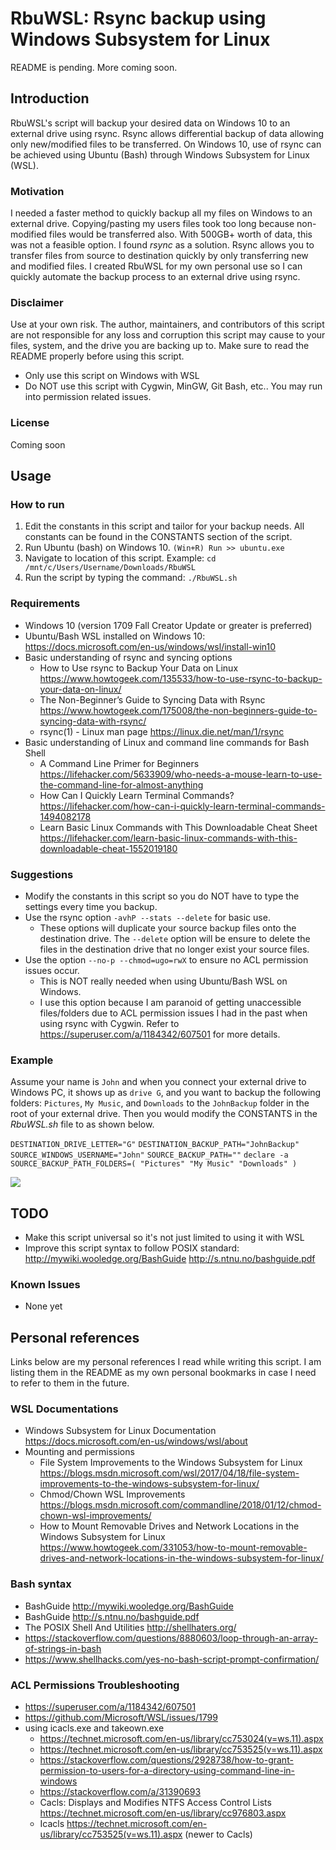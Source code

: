 
# RbuWSL: Rsync backup using Windows Subsystem for Linux

README is pending. More coming soon. 

## Introduction
RbuWSL's script will backup your desired data on Windows 10 to an external drive using rsync. Rsync allows differential backup of data allowing only new/modified files to be transferred. On Windows 10, use of rsync can be achieved using Ubuntu (Bash) through Windows Subsystem for Linux (WSL). 

### Motivation
I needed a faster method to quickly backup all my files on Windows to an external drive. Copying/pasting my users files took too long because non-modified files would be transferred also. With 500GB+ worth of data, this was not a feasible option. I found *rsync* as a solution. Rsync allows you to transfer files from source to destination quickly by only transferring new and modified files. I created RbuWSL for my own personal use so I can quickly automate the backup process to an external drive using rsync. 

### Disclaimer
Use at your own risk. The author, maintainers, and contributors of this script are not responsible for any loss and corruption this script may cause to your files, system, and the drive you are backing up to. Make sure to read the README properly before using this script. 
* Only use this script on Windows with WSL
* Do NOT use this script with Cygwin, MinGW, Git Bash, etc.. You may run into permission related issues. 

### License
Coming soon
## Usage
### How to run
1. Edit the constants in this script and tailor for your backup needs. All constants can be found in the CONSTANTS section of the script. 
2. Run Ubuntu (bash) on Windows 10. `(Win+R) Run >> ubuntu.exe`
3. Navigate to location of this script. Example: `cd /mnt/c/Users/Username/Downloads/RbuWSL`
4. Run the script by typing the command: `./RbuWSL.sh`
### Requirements 
* Windows 10 (version 1709 Fall Creator Update or greater is preferred)
* Ubuntu/Bash WSL installed on Windows 10: https://docs.microsoft.com/en-us/windows/wsl/install-win10  
* Basic understanding of rsync and syncing options
    * How to Use rsync to Backup Your Data on Linux https://www.howtogeek.com/135533/how-to-use-rsync-to-backup-your-data-on-linux/ 
    * The Non-Beginner’s Guide to Syncing Data with Rsync https://www.howtogeek.com/175008/the-non-beginners-guide-to-syncing-data-with-rsync/ 
    * rsync(1) - Linux man page https://linux.die.net/man/1/rsync
* Basic understanding of Linux and command line commands for Bash Shell 
    * A Command Line Primer for Beginners https://lifehacker.com/5633909/who-needs-a-mouse-learn-to-use-the-command-line-for-almost-anything 
    * How Can I Quickly Learn Terminal Commands? https://lifehacker.com/how-can-i-quickly-learn-terminal-commands-1494082178
    * Learn Basic Linux Commands with This Downloadable Cheat Sheet https://lifehacker.com/learn-basic-linux-commands-with-this-downloadable-cheat-1552019180

### Suggestions 
* Modify the constants in this script so you do NOT have to type the settings every time you backup. 
* Use the rsync option `-avhP --stats --delete` for basic use. 
	* These options will duplicate your source backup files onto the destination drive. The `--delete` option will be ensure to delete the files in the destination drive that no longer exist your source files. 
* Use the option `--no-p --chmod=ugo=rwX` to ensure no ACL permission issues occur. 
	* This is NOT really needed when using Ubuntu/Bash WSL on Windows. 
	* I use this option because I am paranoid of getting unaccessible files/folders due to ACL permission issues I had in the past when using rsync with Cygwin. Refer to https://superuser.com/a/1184342/607501 for more details.

### Example
Assume your name is `John` and when you connect your external drive to Windows PC, it shows up as `drive G`, and you want to backup the following folders: `Pictures`, `My Music`, and `Downloads` to the `JohnBackup` folder in the root of your external drive. Then you would modify the CONSTANTS in the *RbuWSL.sh* file to as shown below.

`DESTINATION_DRIVE_LETTER="G"`
`DESTINATION_BACKUP_PATH="JohnBackup"`
`SOURCE_WINDOWS_USERNAME="John"`
`SOURCE_BACKUP_PATH=""`
`declare -a SOURCE_BACKUP_PATH_FOLDERS=(
	"Pictures"
	"My Music"
	"Downloads"
	)`

![](https://i.imgur.com/Kakuuxy.png)
## TODO
* Make this script universal so it's not just limited to using it with WSL 
* Improve this script syntax to follow POSIX standard: http://mywiki.wooledge.org/BashGuide http://s.ntnu.no/bashguide.pdf 

### Known Issues 
* None yet 

## Personal references 
Links below are my personal references I read while writing this script. I am listing them in the README as my own personal bookmarks in case I need to refer to them in the future. 
### WSL Documentations 
* Windows Subsystem for Linux Documentation https://docs.microsoft.com/en-us/windows/wsl/about 
* Mounting and permissions 
	* File System Improvements to the Windows Subsystem for Linux https://blogs.msdn.microsoft.com/wsl/2017/04/18/file-system-improvements-to-the-windows-subsystem-for-linux/
	* Chmod/Chown WSL Improvements https://blogs.msdn.microsoft.com/commandline/2018/01/12/chmod-chown-wsl-improvements/  
	* How to Mount Removable Drives and Network Locations in the Windows Subsystem for Linux https://www.howtogeek.com/331053/how-to-mount-removable-drives-and-network-locations-in-the-windows-subsystem-for-linux/ 
###  Bash syntax 
* BashGuide http://mywiki.wooledge.org/BashGuide 
* BashGuide http://s.ntnu.no/bashguide.pdf
* The POSIX Shell And Utilities http://shellhaters.org/ 
* https://stackoverflow.com/questions/8880603/loop-through-an-array-of-strings-in-bash  
* https://www.shellhacks.com/yes-no-bash-script-prompt-confirmation/
### ACL Permissions Troubleshooting 
* https://superuser.com/a/1184342/607501 
* https://github.com/Microsoft/WSL/issues/1799
* using icacls.exe and takeown.exe 
	* https://technet.microsoft.com/en-us/library/cc753024(v=ws.11).aspx 
	* https://technet.microsoft.com/en-us/library/cc753525(v=ws.11).aspx 
	* https://stackoverflow.com/questions/2928738/how-to-grant-permission-to-users-for-a-directory-using-command-line-in-windows 
	* https://stackoverflow.com/a/31390693 
	* Cacls: Displays and Modifies NTFS Access Control Lists https://technet.microsoft.com/en-us/library/cc976803.aspx
	* Icacls https://technet.microsoft.com/en-us/library/cc753525(v=ws.11).aspx  (newer to Cacls) 
